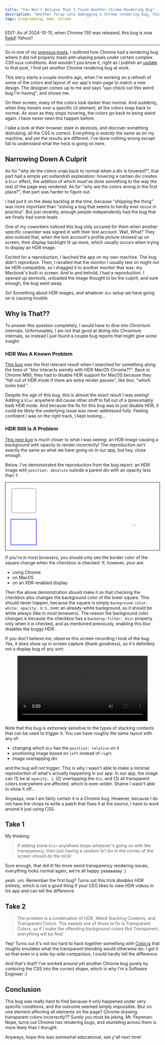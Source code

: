 ```yaml
---
title: "You Won't Believe That I Found Another Chrome Rendering Bug"
description: "Another foray into debugging a Chrome rendering bug, this time with extra platform-specific goodness!"
tags: programming, Web, Chrome
---
```


EDIT: As of 2024-10-15, when Chrome 130 was released, this bug is now [fixed](https://issuetracker.google.com/issues/325133349)! Yahoo!!

<hr>

So in one of my [previous
posts](/posts/2023-12-28-i-think-i-found-a-webkit-bug.html), I outlined how
Chrome had a rendering bug where it did not properly mask anti-aliasing pixels
under certain complex CSS `mask` conditions. And wouldn't you know it, right as
I publish an [update](/posts/2024-03-15-working-around-a-webkit-bug.html) to
that post, I find yet _another_ Chrome rendering bug at work.

This story starts a couple months ago, when I'm working on a refresh of some of
the colors and layout of our app's main page to match a new design. The designer
comes up to me and says "ayo check out this weird bug I'm having", and shows me.

On their screen, many of the colors look darker than normal. And suddenly, when they
hovers over a specific UI element, all the colors snap back to normal. As soon
as they stops hovering, the colors go back to being weird again. I have never seen
this happen before.

I take a look at their browser state in devtools, and discover something
distrubing: all the CSS is correct. Everything is _exactly_ the same as on my
machine, and yet the results are different. I've done nothing wrong except fail
to understand what the heck is going on here.

## Narrowing Down A Culprit

As for "why do the colors snap back to normal when a div is hovered?", that part
had a simple yet outlandish explanation: hovering a certain div creates a
`blur` effect, the addition of which must've done something to the way the rest
of the page was rendered. As for "why are the colors wrong in the first place?",
that part was harder to figure out.

I had put it on the deep backlog at the time, because "shipping the thing" was
more important than "solving a bug that seems to hardly ever occur in practice".
But just recently, enough people independently had the bug that we finally had
some leads.

One of my coworkers noticed this bug only occured for them when another specific
coworker was signed in with their test account. Wait, What? They also noticed
that, when the test account's profile picture showed up on screen, their display
backlight lit up more, which usually occurs when trying to display an HDR image.

Excited for a reproduction, I lauched the app on my own machine. The bug didn't
reproduce. Then, I recalled that the monitor I usually test on might not be
HDR-compatible, so I dragged it to another monitor that was: my Macbook's
built-in screen. And lo and behold, I had a reproduction. I opened up devtools,
unloaded the image thought to be the culprit, and sure enough, the bug went
away.

So! Something about HDR images, and whatever `div` setup we have going on is
causing trouble.

## Why Is That??

To answer this question completely, I would have to dive into Chromium
internals. Unfortunately, I am not that good at diving into Chromium internals,
so instead I just found a couple bug reports that might give some insight:

### HDR Was A Known Problem

[This bug](https://issues.chromium.org/issues/40114989) was the first relevant
result when I searched for something along the lines of "blur interacts weirdly
with HDR MacOS Chrome??". Back in Chrome M80, they had to disable HDR support
for MacOS because they "fall out of HDR mode if there are extra render passes",
like blur, "which looks bad."

Despite the age of this bug, this is almost the exact result I was seeing!
Adding a `blur` anywhere did cause other stuff to fall out of a (presumably bad)
HDR mode. And because the fix for this bug was to just disable HDR, it could be
likely the underlying issue was never addressed fully. Feeling confident I was
on the right track, I kept looking...

### HDR Still Is A Problem

[This next bug](https://issuetracker.google.com/issues/325133349) is much closer
to what I was seeing: an HDR image causing a background with opacity to render
incorrectly! The reproduction isn't exactly the same as what we have going on in
our app, but hey, close enough.

Below, I've demonstrated the reproduction from the bug report: an HDR image with
`position: absolute` outside a parent div with an opacity less than 1:

<style>
  .outer {
    border: 1px solid black;
    padding: 1rem;
    display: flex;
    gap: 1rem;
    flex-direction: column;
    position: relative;
  }
  .outer .inner {
    width: 80px;
    height: 80px;
  }
  .inner.container {
    border: 3px solid blue;
    opacity: 0.5;
    background-color: white;
  }
  .inner.trigger:checked {
    backdrop-filter: blur(24px);
  }
  .inner.trigger:checked ~ .inner.container {
    border-color: red;
  }
  img.round {
    width: 80px;
    aspect-ratio: 1 / 1;
    position: absolute;
    bottom: 1rem;
    right: 1rem;
    object-fit: contain;
    border-radius: 50%;
  }
</style>
<p>
<div class="outer">
  <input type="checkbox" class="inner trigger">
  <div class="inner container">
    <img class="round" src="https://static.duvallj.pw/2024-03-20/dog.jpg">
  </div>
</div>
</p>

If you're in most browsers, you should only see the border color of the square
change when the checkbox is checked. If, however, your are:

- using Chrome
- on MacOS
- on an XDR-enabled display

Then the above demonstration should make it so that checking the checkbox also
changes the background color of the lower square. This should never happen,
because the square is simply `background-color: white; opacity: 0.5;` over an
already-white background, so it should be white always (like in most browsers).
The reason the background color changes is because the checkbox has a
`backdrop-filter: blur` property only when it is checked, and as mentioned
previously, enabling this blur disables the buggy HDR.

If you don't believe me, observe this screen recording I took of the bug. Yes,
it does show up in screen capture (thank goodness), so it's definitely not a
display bug of any sort:

<figure>
<video controls src="https://static.duvallj.pw/2024-03-20/bug.mov" style="width: 100%">
<figcaption>Video showing a recreation of the bug</figcaption>
</figure>

Note that this bug is _extremely_ sensitive to the types of stacking contexts
that can be used to trigger it. You can have roughly the same layout with any of:

- changing which `div` has the `position: relative` on it
- positioning image based on `left` instead of `right`
- image overlapping div

and the bug _will not trigger_. This is why I wasn't able to make a minimal
reproduction of what's actually happening in our app. In our app, the
image can (1) be at `opacity: 1`, (2) overlapping the `div`, and (3) all
transparent colors everywhere are affected, which is even wilder. Shame I wasn't
able to show it off...

Anyways, now I am fairly certain it is a Chrome bug. However, because I do not
have the chops to write a patch that fixes it at the source, I have to work
around it just using CSS.

## Take 1

My thinking:

> If adding some `blur` anywhere stops whatever's going on with the
> transparency, then just having a random 1x1 div in the corner of the screen
> should do the trick!

Sure enough, that did it! No more weird transparency rendering issues,
everything looks normal again, we're all happy yaaaaaaay :)

yeah. um. Remember the first bug? Turns out this trick _disables HDR entirely_,
which is not a good thing if your CEO likes to view HDR videos in his app and
can tell the difference.

## Take 2

> The problem is a combination of HDR, Weird Stacking Contexts, and Transparent
> Colors. The easiest one of these to fix is Transparent Colors, so if I make the
> offending background colors Not Transparent, everything will be fine!

Yep! Turns out it's not too hard to hack together something with
[Color.js](https://colorjs.io) that roughly emulates what the transparent
blending would otherwise do. I got it so that even in a side-by-side comparison,
I could hardly tell the difference.

And that's that!! I've worked around yet another Chrome bug purely by contoring
the CSS into the correct shape, which is why I'm a Software Engineer :)

## Conclusion

This bug was really hard to find because it only happened under very specific
conditions, and the outcome seemed simply impossible. Blur on one element
affecting all elements on the page? Chrome drawing transparent colors
incorrectly?? Surely you must be joking, Mr. Feynman. Nope, turns out Chrome has
rendering bugs, and stumbling across them is more likely than I thought.

Anyways, hope this was somewhat educational, see y'all next time!
